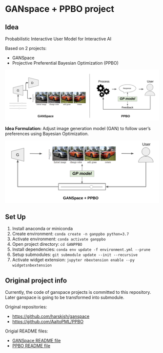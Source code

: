 # GANspace + PPBO project



## Idea

Probabilistic Interactive User Model for Interactive AI

Based on 2 projects:
- GANSpace
- Projective Preferential Bayesian Optimization (PPBO)

![original projects](md_files_and_imgs/ganspace_and_ppbo.png)

**Idea Formulation:** Adjust image generation model (GAN) to follow user’s preferences using Bayesian Optimization.

![original projects](md_files_and_imgs/ganppbo.png)

## Set Up

1. Install anaconda or miniconda
2. Create environment: `conda create -n ganppbo python=3.7`
3. Activate environment: `conda activate ganppbo`
4. Open project directory: `cd GANPPBO`
5. Install dependencies: `conda env update -f environment.yml --prune`
6. Setup submodules: `git submodule update --init --recursive`
7. Activate widget extension: `jupyter nbextension enable --py widgetsnbextension`

## Original project info

Currently, the code of ganspace projects is committed to this repository. 
Later ganspace is going to be transformed into submodule.

Original repositories:
- https://github.com/harskish/ganspace
- https://github.com/AaltoPML/PPBO

Origial README files:
- [GANSpace README file](ganspace/README.md)
- [PPBO README file](base_modules/PPBO/README.md)






